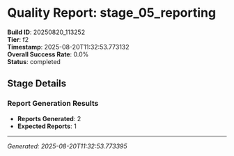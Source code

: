 # Quality Report: stage_05_reporting

**Build ID**: 20250820_113252  
**Tier**: f2  
**Timestamp**: 2025-08-20T11:32:53.773132  
**Overall Success Rate**: 0.0%  
**Status**: completed

## Stage Details

### Report Generation Results

- **Reports Generated**: 2
- **Expected Reports**: 1

---
*Generated: 2025-08-20T11:32:53.773395*
